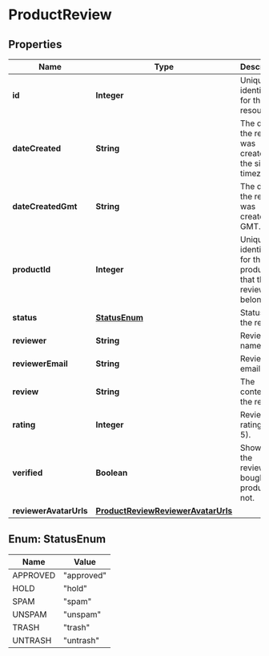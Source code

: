 

# ProductReview


## Properties

Name | Type | Description | Notes
------------ | ------------- | ------------- | -------------
**id** | **Integer** | Unique identifier for the resource. |  [optional]
**dateCreated** | **String** | The date the review was created, in the site&#39;s timezone. |  [optional]
**dateCreatedGmt** | **String** | The date the review was created, as GMT. |  [optional]
**productId** | **Integer** | Unique identifier for the product that the review belongs to. |  [optional]
**status** | [**StatusEnum**](#StatusEnum) | Status of the review. |  [optional]
**reviewer** | **String** | Reviewer name. |  [optional]
**reviewerEmail** | **String** | Reviewer email. |  [optional]
**review** | **String** | The content of the review. |  [optional]
**rating** | **Integer** | Review rating (0 to 5). |  [optional]
**verified** | **Boolean** | Shows if the reviewer bought the product or not. |  [optional]
**reviewerAvatarUrls** | [**ProductReviewReviewerAvatarUrls**](ProductReviewReviewerAvatarUrls.md) |  |  [optional]



## Enum: StatusEnum

Name | Value
---- | -----
APPROVED | &quot;approved&quot;
HOLD | &quot;hold&quot;
SPAM | &quot;spam&quot;
UNSPAM | &quot;unspam&quot;
TRASH | &quot;trash&quot;
UNTRASH | &quot;untrash&quot;



